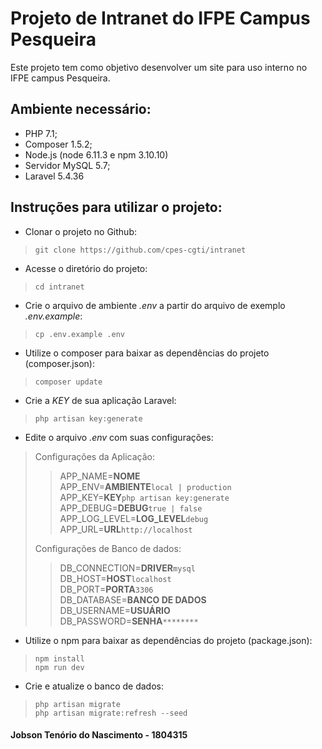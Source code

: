 # Projeto de Intranet do IFPE Campus Pesqueira

Este projeto tem como objetivo desenvolver um site para uso interno no IFPE campus Pesqueira.

## Ambiente necessário:

* PHP 7.1;
* Composer 1.5.2;
* Node.js (node 6.11.3 e npm 3.10.10)
* Servidor MySQL 5.7;
* Laravel 5.4.36

## Instruções para utilizar o projeto:

* Clonar o projeto no Github:
>`git clone https://github.com/cpes-cgti/intranet`
* Acesse o diretório do projeto:
>`cd intranet`
* Crie o arquivo de ambiente *.env* a partir do arquivo de exemplo *.env.example*:
>`cp .env.example .env`
* Utilize o composer para baixar as dependências do projeto (composer.json):
>`composer update`
* Crie a *KEY* de sua aplicação Laravel:
>`php artisan key:generate`
* Edite o arquivo *.env* com suas configurações:
> Configurações da Aplicação:
>> APP_NAME=**NOME**    
>> APP_ENV=**AMBIENTE**`local | production`  
>> APP_KEY=**KEY**`php artisan key:generate`    
>> APP_DEBUG=**DEBUG**`true | false`    
>> APP_LOG_LEVEL=**LOG_LEVEL**`debug`   
>> APP_URL=**URL**`http://localhost`  
>  	
> Configurações de Banco de dados:  
>> DB_CONNECTION=**DRIVER**`mysql`  
>> DB_HOST=**HOST**`localhost`  
>> DB_PORT=**PORTA**`3306`  
>> DB_DATABASE=**BANCO DE DADOS**    
>> DB_USERNAME=**USUÁRIO**     
>> DB_PASSWORD=**SENHA**`********`  
* Utilize o npm para baixar as dependências do projeto (package.json):
>`npm install`  
>`npm run dev`
* Crie e atualize o banco de dados:
>`php artisan migrate`  
>`php artisan migrate:refresh --seed`
#### Jobson Tenório do Nascimento - 1804315
